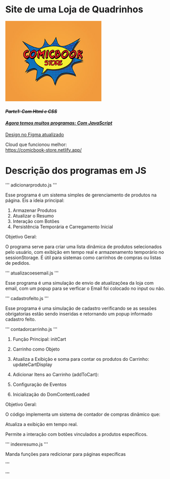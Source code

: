 # Site de uma Loja de Quadrinhos

<img width="300px" height="250px" src="assets/logo.jpg"/>

<s>

#### **_Parte1: Com Html e CSS_**

</s>

<u>

#### **_Agora temos muitos programas: Com JavaScript_**

[Design no Figma atualizado](https://www.figma.com/design/OKRCQhZmaMFCgiEUzqGZlQ/ProjetoWeb2_Design?node-id=0-1&node-type=canvas&t=TKM1ahAVRj4GyLsj-0)

</u>

Cloud que funcionou melhor:<br>
<u>
https://comicbook-store.netlify.app/
</u>

# Descrição dos programas em JS

'''
adicionarproduto.js
'''

Esse programa é um sistema simples de gerenciamento de produtos na página. Eis a ideia principal:

1. Armazenar Produtos
2. Atualizar o Resumo
3. Interação com Botões
4. Persistência Temporária e Carregamento Inicial

Objetivo Geral:

O programa serve para criar uma lista dinâmica de produtos selecionados pelo usuário, com exibição em tempo real e armazenamento temporário no sessionStorage. É útil para sistemas como carrinhos de compras ou listas de pedidos.

'''
atualizacoesemail.js
'''

Esse programa é uma simulação de envio de atualizaçõea da loja com email, com um popup para se verficar o Email foi colocado no input
ou não.

'''
cadastrofeito.js
'''

Esse programa é uma simulação de cadastro verificando se as sessões obrigatorias estão sendo inseridas e retornando um popup informado cadastro feito.

'''
contadorcarrinho.js
'''


1. Função Principal: initCart

2. Carrinho como Objeto

3. Atualiza a Exibição e soma para contar os produtos do Carrinho: updateCartDisplay

4. Adicionar Itens ao Carrinho (addToCart):

5. Configuração de Eventos

6. Inicialização do DomContentLoaded

Objetivo Geral:

O código implementa um sistema de contador de compras dinâmico que:

Atualiza a exibição em tempo real.

Permite a interação com botões vinculados a produtos específicos.


'''
indexresumo.js
'''

Manda funções para redicionar para páginas específicas

'''



'''



